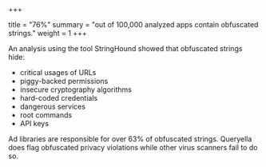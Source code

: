 +++

title = "76%"
summary = "out of 100,000 analyzed apps contain obfuscated strings."
weight = 1
+++

An analysis using the tool StringHound showed that obfuscated strings hide: 

- critical usages of URLs 
- piggy-backed permissions
- insecure cryptography algorithms
- hard-coded credentials 
- dangerous services
- root commands
- API keys

Ad libraries are responsible for over 63% of obfuscated strings. Queryella does flag obfuscated privacy violations while other virus scanners fail to do so.